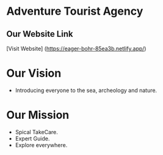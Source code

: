 # Adventure Tourist Agency

## Our Website Link

[Visit Website] (https://eager-bohr-85ea3b.netlify.app/)

# Our Vision
- Introducing everyone to the sea, archeology and nature.

# Our Mission
- Spical TakeCare.
- Expert Guide.
- Explore everywhere.